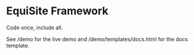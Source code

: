 # EquiSite Framework

Code once, include all.

See /demo for the live demo and /demo/templates/docs.html for the docs template.

